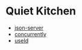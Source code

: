 # Quiet Kitchen

- [json-server](https://github.com/typicode/json-server)
- [concurrently](https://github.com/open-cli-tools/concurrently)
- [useId](https://react.dev/reference/react/useId)
